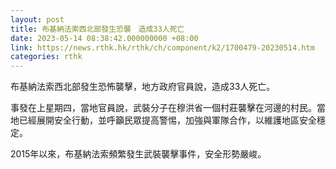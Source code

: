 ```yaml
---
layout: post
title: 布基納法索西北部發生恐襲　造成33人死亡
date: 2023-05-14 08:38:42.000000000 +08:00
link: https://news.rthk.hk/rthk/ch/component/k2/1700479-20230514.htm
categories: rthk
---
```


布基納法索西北部發生恐怖襲擊，地方政府官員說，造成33人死亡。

事發在上星期四，當地官員說，武裝分子在穆洪省一個村莊襲擊在河邊的村民。當地已經展開安全行動，並呼籲民眾提高警惕，加強與軍隊合作，以維護地區安全穩定。

2015年以來，布基納法索頻繁發生武裝襲擊事件，安全形勢嚴峻。
